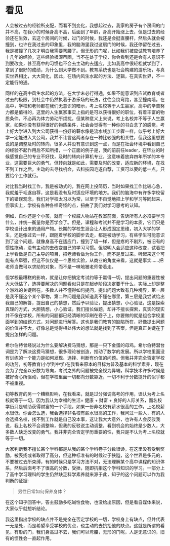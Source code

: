 #  看见

人会被过去的经验所支配，而看不到变化，我想起过去，我家的房子有个房间的门并不高，在我小的时候身高不高，后面到了年龄，身高开始涨上去，但是过去的经验还在生效，去这个房间的时候，过门的时候，我还是会挺直腰杆，然后头就会被撞到，也许在我过去的印象里，我的脑海里我过这扇门的时候，我还停留在过去，我是被撞了几次才明白我需要弯腰了。但无形的门呢，比如我们被应试教育培养了十几年的经验，这些经验根深蒂固，当不在处于学校，你会看到还是会有人意识不到要改变，甚至高中的习惯也不会去主动的去适应，比如我高中很轻松就学到了，拿到了很好的成绩，为什么到大学做不到。教育系统也是社会构建的游乐场，与真实世界相比，大大简化，因此，在场内风生水起的方法、逻辑，在真实世界，不一定能行的通。 

同样的在高中风生水起的方法，在大学未必行得通，如果不能意识到应试教育或者过去的极限，到社会中仍然执着于游乐场的玩法，往往会绕弯路，甚至撞南墙。在高中，学校和老师都在我们无意识的暗示，考上名校等于人生赢家，高中的辛苦努力都是值得的，这里的人生赢家事实上指的是可以获得很好的职位，有着丰富的物质条件，不必再为体力劳动所烦扰。但某种意义上来说，考上名校并不等于人生赢家，如果你没有获得很好的物质条件，社会会觉得有一种你的书白念了的感觉，考上好大学进入到大公司获得一份好的薪水像是流水线加工步骤一样，似乎考上好大学一定能进入大公司，我并不讳言这两者存在一种比较强的相关性，但我这里想要说的是调整及时的转向，很多人并没有意识到这一点，而是在社会环境中看到自己的经验不起作用后不知所措，一个正面的例子是，我的前前任leader，在毕业的时候感觉自己的专业不好找，及时的转向计算机专业，这意味着放弃四年所学的本专业，这需要巨大的勇气，但转向就是如此，需要及时的改变，适应新的环境，在找不到工作之后，主动的去寻找机会，去科技园毛遂自荐，工资可以要的低一点，只要给个工作就行。

对比我当时找工作，我是被动式的，我在网上投简历，当时如果找工作比较心急，我就羞于毛遂自荐，这是我没有及时适应环境的地方。我们的脑海中有许多学校留下的错误观念，我们对学校太习以为常，以至于不自觉地把上学和学习等同起来，但事实上，学校有各种各样奇怪的点，扭曲了我们对学习思考的认知。

例如，自你还是个小孩，就有一个权威人物站在教室前面，告诉所有人必须要学习什么，并统一衡量你是否学会了。但是，课程和考试并不是学习的本质，它们只是学校设计出来的通用产物。长期的学校生涯会让人形成固定思维，初入大学的学生，还是像过去一样，跟随着学校的脚步去走，都是被动学习，有些学生可能意识到了这个问题，就像身高不在适应门，撞到了墙一样，但是疼的不剧烈，被旧有的惯性拖动，没有主动的去改变自己的学习习惯。但聪明人会适应这种改变，试着把上学看做是自己主导的项目，把老师看做为你工作，而不是反过来。听起来这个可能有点牵强，但这不仅仅是一个思维实验，从商业的角度来看，这就是事实......把老师当做可以求助的对象，而不是一味地被老师带着走。

但学校最糟糕的影响，就是让你把搞定考试约等于赢得一切，提出问题的重要性被大大低估了，选择要解决的问题看似只是在起步阶段决定要干什么，实际上却是整个游戏的关键所在。多数人并不懂得如何提问，提出问题大致有几种境界，第一层是我不懂这个某个事物，第二种问题是我知道我不懂在哪里，第三层是我尝试给出我自己的解答，提出自己的猜想，然后予以验证，提出猜想，小心验证，这是探索真理的方式，大胆猜想，小心验证。我们擅长做题，却并不擅长探索，真实的现实并不像在学校，所有的问题都已经清晰的印刷在卷子上，你要做的就是组合学校里面学到的结题方式，对问题进行解答。这也是我们教育的缺陷所在，好像提出问题的价值并不大，好像总是觉得相处伟大的想法就是找到了答案，但是真正关键在于提出怎样的问题。

希尔伯特曾经说过为什么要解决费马猜想，那是一只下金蛋的母鸡。希尔伯特潜台词是为了解决这费马猜想，很多理论被创造，推动了数学的发展。所以学校里面没有训练的一个能力是如何发现、选择、判断有价值的问题。但我并非完全否定学校的功劳，初等教育(小学到中学)在我看来原本的目标为普及基本的科学素养，现在变为了完全以分数为导向，考试之外的问题被完全视为异端，科学技术许多时候是被好奇心所驱动，但在学校里面一切都向分数靠近，一切不利于分数提升的似乎都不被重视。

初等教育的另一个糟糕影响，在我看来，就是过分强调高考的作用，误认为考上名校就等于一切，因为我认为幸福的生活= 健康 + 财富 + 良好的人际关系，而名校学历只是辅助获得财富的一个手段，如果一份非名校有薪水很高的工作，上名校薪水很低，你会怎么选，我会选择非名校有薪水很高的工作，我问过一些人，有的人会选择名校，找不到工作就是自己没本事，这让我大大意外，也许有人会反驳我说，我上名校不会调整嘛，但我的反驳说主动调整，看到机会的始终是少数人，大多数人缺乏改变的勇气。我并非完全否定学历重要的性，我只是不认为考上名校就等于一切。

大家判断我不擅长某个学科都是从我的某个学科卷子分数很馋，在这里没有受到奖励，被表扬或者取得了高分，但这种标准有的时候过于狭隘，这个世界是多元的，不要被过去所束缚，有的时候只是学习方法不对，无法理解某个高中课程的知识体系，然后后面考不了很高的分数，受挫，随即抗拒这个学科知识的学习。一部分上了高中学习理科的学生仍然缺乏科学素养就来源于此，知乎的这个问题可以作为我判断的证据:

> 男性日常如何保养身体？

在这个知乎回答中，答主鼓励多吃碱性食物，也没给出原因，但是看自媒体来说，大家似乎就想听结论。

我这里指出学校的缺点并不是完全在否定学校的一切，学校身上有缺点，但并代表一无是处，而是希望享受学校的优点，也主动的去抗拒他的缺点。这就是所谓的看见，有形的门，我们身高过不去，我们可以弯腰，无形的门呢，人是无意识的，旧有的惯性会一直起作用。

